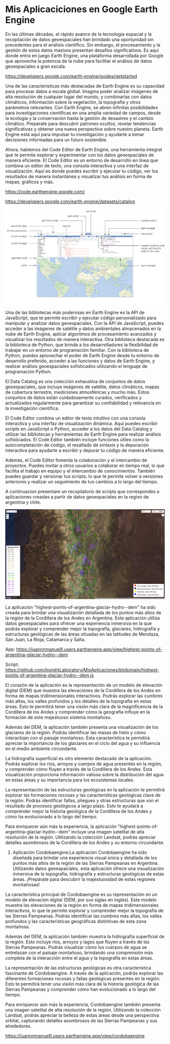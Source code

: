 # Mis Aplicaciciones en Google Earth Engine
En las últimas décadas, el rápido avance de la tecnología espacial y la recopilación de datos geoespaciales han brindado una oportunidad sin precedentes para el análisis científico. Sin embargo, el procesamiento y la gestión de estos datos masivos presentan desafíos significativos. Es aquí donde entra en juego Earth Engine, una plataforma desarrollada por Google que aprovecha la potencia de la nube para facilitar el análisis de datos geoespaciales a gran escala.

https://developers.google.com/earth-engine/guides/getstarted

Una de las características más destacadas de Earth Engine es su capacidad para procesar datos a escala global. Imagina poder analizar imágenes de alta resolución de cualquier lugar del mundo, y combinarlas con datos climáticos, información sobre la vegetación, la topografía y otros parámetros relevantes. Con Earth Engine, se abren infinitas posibilidades para investigaciones científicas en una amplia variedad de campos, desde la ecología y la conservación hasta la gestión de desastres y el cambio climático. Prepárate para descubrir patrones ocultos, revelar tendencias significativas y obtener una nueva perspectiva sobre nuestro planeta. Earth Engine está aquí para impulsar tu investigación y ayudarte a tomar decisiones informadas para un futuro sostenible.

Ahora, hablemos del Code Editor de Earth Engine, una herramienta integral que te permite explorar y experimentar con los datos geoespaciales de manera eficiente. El Code Editor es un entorno de desarrollo en línea que combina un editor de texto, una consola interactiva y una interfaz de visualización. Aquí es donde puedes escribir y ejecutar tu código, ver los resultados de manera instantánea y visualizar tus análisis en forma de mapas, gráficos y más.

https://code.earthengine.google.com/

https://developers.google.com/earth-engine/datasets/catalog

![Texto alternativo](https://github.com/InsightLaboratory/MisAplicaciones/blob/main/ee1.png?raw=true)

Una de las bibliotecas más poderosas en Earth Engine es la API de JavaScript, que te permite escribir y ejecutar código personalizado para manipular y analizar datos geoespaciales. Con la API de JavaScript, puedes acceder a las imágenes de satélite y datos ambientales almacenados en la nube de Earth Engine, aplicar algoritmos de procesamiento avanzados y visualizar los resultados de manera interactiva. Otra biblioteca destacada es la biblioteca de Python, que brinda a los desarrolladores la flexibilidad de trabajar en un entorno de programación familiar. Con la biblioteca de Python, puedes aprovechar el poder de Earth Engine desde tu entorno de desarrollo preferido, acceder a las funciones y datos de Earth Engine, y realizar análisis geoespaciales sofisticados utilizando el lenguaje de programación Python.

El Data Catalog es una colección exhaustiva de conjuntos de datos geoespaciales, que incluye imágenes de satélite, datos climáticos, mapas de cobertura terrestre, mediciones atmosféricas y mucho más. Estos conjuntos de datos están cuidadosamente curados, verificados y actualizados regularmente para garantizar su confiabilidad y relevancia en la investigación científica.

El Code Editor combina un editor de texto intuitivo con una consola interactiva y una interfaz de visualización dinámica. Aquí puedes escribir scripts en JavaScript o Python, acceder a los datos del Data Catalog y utilizar las bibliotecas y herramientas de Earth Engine para realizar análisis sofisticados. El Code Editor también incluye funciones útiles como la autocompletación de código, el resaltado de sintaxis y la depuración interactiva para ayudarte a escribir y depurar tu código de manera eficiente.

Además, el Code Editor fomenta la colaboración y el intercambio de proyectos. Puedes invitar a otros usuarios a colaborar en tiempo real, lo que facilita el trabajo en equipo y el intercambio de conocimientos. También puedes guardar y versionar tus scripts, lo que te permite volver a versiones anteriores y realizar un seguimiento de tus cambios a lo largo del tiempo.



 A continuacion presentare un recopilatorio de scripts que correspondes a aplicaciones creadas a partir de datos geoespaciales en la region de argentina y chile.

![Texto alternativo](https://github.com/InsightLaboratory/MisAplicaciones/blob/main/ee2.png?raw=true)

La aplicación "highest-points-of-argentina-glaciar-hydro--dem" ha sido creada para brindar una visualización detallada de los puntos más altos de la región de la Cordillera de los Andes en Argentina. Esta aplicación utiliza datos geoespaciales para ofrecer una experiencia inmersiva en la que podrás explorar y comprender mejor la topografía, glaciares, hidrografía y estructuras geológicas de las áreas situadas en las latitudes de Mendaza, San Juan, La Rioja, Catamarca y Salta.

App:
https://juannnmanuelll.users.earthengine.app/view/highest-points-of-argentina-glaciar-hydro--dem

Script:
https://github.com/InsightLaboratory/MisAplicaciones/blob/main/highest-points-of-argentina-glaciar-hydro--dem.js

El corazón de la aplicación es la representación de un modelo de elevación digital (DEM) que muestra las elevaciones de la Cordillera de los Andes en forma de mapas tridimensionales interactivos. Podrás explorar las cumbres más altas, los valles profundos y los detalles de la topografía en estas áreas. Esto te permitirá tener una visión más clara de la magnificencia de la Cordillera de los Andes y comprender cómo la geografía influye en la formación de este majestuoso sistema montañoso.

Además del DEM, la aplicación también presenta una visualización de los glaciares de la región. Podrás identificar las masas de hielo y cómo interactúan con el paisaje montañoso. Esta característica te permitirá apreciar la importancia de los glaciares en el ciclo del agua y su influencia en el medio ambiente circundante.

La hidrografía superficial es otro elemento destacado de la aplicación. Podrás explorar los ríos, arroyos y cuerpos de agua presentes en la región, y comprender cómo fluyen a través de la Cordillera de los Andes. Esta visualización proporciona información valiosa sobre la distribución del agua en estas áreas y su importancia para los ecosistemas locales.

La representación de las estructuras geológicas en la aplicación te permitirá explorar las formaciones rocosas y las características geológicas clave de la región. Podrás identificar fallas, pliegues y otras estructuras que son el resultado de procesos geológicos a largo plazo. Esto te ayudará a comprender mejor la historia geológica de la Cordillera de los Andes y cómo ha evolucionado a lo largo del tiempo.

Para enriquecer aún más la experiencia, la aplicación "highest-points-of-argentina-glaciar-hydro--dem" incluye una imagen satelital de alta resolución de la región. Utilizando la colección Landsat, podrás apreciar detalles asombrosos de la Cordillera de los Andes y su entorno circundante.



 
1. Aplicación Cordobaengine:La aplicación Cordobaengine ha sido diseñada para brindar una experiencia visual única y detallada de los puntos más altos de la región de las Sierras Pampeanas en Argentina. Utilizando datos geoespaciales, esta aplicación ofrece una visualización inmersiva de la topografía, hidrografía y estructuras geológicas de estas áreas. ¡Prepárate para descubrir la majestuosidad de estas regiones montañosas!

La característica principal de Cordobaengine es su representación en un modelo de elevación digital (DEM, por sus siglas en inglés). Este modelo muestra las elevaciones de la región en forma de mapas tridimensionales interactivos, lo que te permite explorar y comprender mejor la topografía de las Sierras Pampeanas. Podrás identificar las cumbres más altas, los valles profundos y las características geográficas distintivas de esta zona montañosa.

Además del DEM, la aplicación también muestra la hidrografía superficial de la región. Esto incluye ríos, arroyos y lagos que fluyen a través de las Sierras Pampeanas. Podrás visualizar cómo los cuerpos de agua se entrelazan con el paisaje montañoso, brindando una comprensión más completa de la interacción entre el agua y la topografía en estas áreas.

La representación de las estructuras geológicas es otra característica fascinante de Cordobaengine. A través de la aplicación, podrás explorar las diferentes formaciones rocosas y fallas geológicas presentes en la región. Esto te permitirá tener una visión más clara de la historia geológica de las Sierras Pampeanas y comprender cómo han evolucionado a lo largo del tiempo.

Para enriquecer aún más la experiencia, Cordobaengine también presenta una imagen satelital de alta resolución de la región. Utilizando la colección Landsat, podrás apreciar la belleza de estas áreas desde una perspectiva orbital, capturando detalles asombrosos de las Sierras Pampeanas y sus alrededores.

 https://juannnmanuelll.users.earthengine.app/view/cordobaengine




